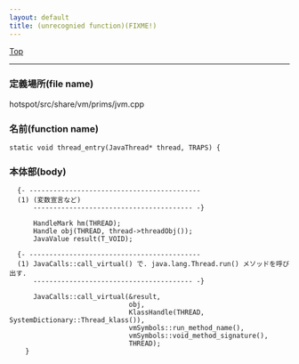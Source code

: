```yaml
---
layout: default
title: (unrecognied function)(FIXME!)
---
```

[Top](../index.html)

--- 
### 定義場所(file name)
hotspot/src/share/vm/prims/jvm.cpp

### 名前(function name)
```
static void thread_entry(JavaThread* thread, TRAPS) {
```

### 本体部(body)
```
  {- -------------------------------------------
  (1) (変数宣言など)
      ---------------------------------------- -}

	  HandleMark hm(THREAD);
	  Handle obj(THREAD, thread->threadObj());
	  JavaValue result(T_VOID);

  {- -------------------------------------------
  (1) JavaCalls::call_virtual() で. java.lang.Thread.run() メソッドを呼び出す.
      ---------------------------------------- -}

	  JavaCalls::call_virtual(&result,
	                          obj,
	                          KlassHandle(THREAD, SystemDictionary::Thread_klass()),
	                          vmSymbols::run_method_name(),
	                          vmSymbols::void_method_signature(),
	                          THREAD);
	}
	
```


